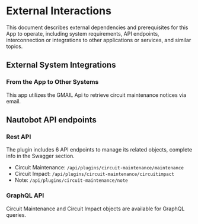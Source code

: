 # External Interactions

This document describes external dependencies and prerequisites for this App to operate, including system requirements, API endpoints, interconnection or integrations to other applications or services, and similar topics.

## External System Integrations

### From the App to Other Systems

This app utilizes the GMAIL Api to retrieve circuit maintenance notices via email.

## Nautobot API endpoints

### Rest API

The plugin includes 6 API endpoints to manage its related objects, complete info in the Swagger section.

- Circuit Maintenance: `/api/plugins​/circuit-maintenance​/maintenance`
- Circuit Impact: `/api/plugins​/circuit-maintenance​/circuitimpact`
- Note: `/api/plugins​/circuit-maintenance​/note`

### GraphQL API

Circuit Maintenance and Circuit Impact objects are available for GraphQL queries.
